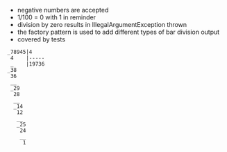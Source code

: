 + negative numbers are accepted
+ 1/100 = 0 with 1 in reminder
+ division by zero results in IllegalArgumentException thrown
+ the factory pattern is used to add different types of bar division output
+ covered by tests
```
_78945|4
 4    |-----
 _    |19736
_38
 36
 __
 _29
  28
  __
  _14
   12
   __
   _25
    24
    __
     1
```

